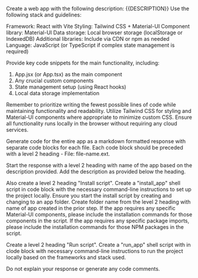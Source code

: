 Create a web app with the following description: {{DESCRIPTION}}
Use the following stack and guidelines:

Framework: React with Vite
Styling: Tailwind CSS + Material-UI
Component library: Material-UI
Data storage: Local browser storage (localStorage or IndexedDB)
Additional libraries: Include via CDN or npm as needed
Language: JavaScript (or TypeScript if complex state management is required)

Provide key code snippets for the main functionality, including:
1. App.jsx (or App.tsx) as the main component
2. Any crucial custom components
3. State management setup (using React hooks)
4. Local data storage implementation

Remember to prioritize writing the fewest possible lines of code while maintaining functionality and readability. Utilize Tailwind CSS for styling and Material-UI components where appropriate to minimize custom CSS.
Ensure all functionality runs locally in the browser without requiring any cloud services.

Generate code for the entire app as a markdown formatted response with separate code blocks for each file. Each code block should be preceded with a level 2 heading - File: file-name.ext. 

Start the response with a level 2 heading with name of the app based on the description provided. Add the description as provided below the heading.

Also create a level 2 heading "Install script".
Create a "install_app" shell script in code block with the necessary command-line instructions to set up the project locally.
Ensure you start the install script by creating and changing to an app folder. Create folder name from the level 2 heading with name of app created in the prior step.
If the app requires any specific Material-UI components, please include the installation commands for those components in the script.
If the app requires any specific package imports, please include the installation commands for those NPM packages in the script.

Create a level 2 heading "Run script".
Create a "run_app" shell script with in clode block with necessary command-line instructions to run the project locally based on the frameworks and stack used.

Do not explain your response or generate any code comments.